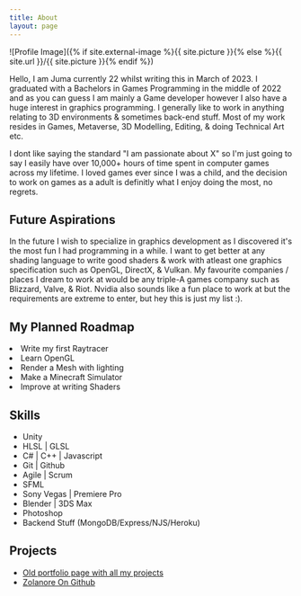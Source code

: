 ```yaml
---
title: About
layout: page
---
```

![Profile Image]({% if site.external-image %}{{ site.picture }}{% else %}{{ site.url }}/{{ site.picture }}{% endif %})

<p>Hello, I am Juma currently 22 whilst writing this in March of 2023.
I graduated with a Bachelors in Games Programming in the middle of 2022
and as you can guess I am mainly a Game developer however I also have a
huge interest in graphics programming. I generally like to work in 
anything relating to 3D environments & sometimes back-end stuff.
Most of my work resides in Games, Metaverse, 3D Modelling, Editing, & doing Technical Art etc.</p>

<p>I dont like saying the standard "I am passionate about X" so I'm just going to say
I easily have over 10,000+ hours of time spent in computer games across my lifetime.
I loved games ever since I was a child, and the decision to work on games as a adult
is definitly what I enjoy doing the most, no regrets.</p>


<h2>Future Aspirations</h2>

<p>In the future I wish to specialize in graphics development as I discovered
it's the most fun I had programming in a while. I want to get better at any shading language
to write good shaders & work with atleast one graphics specification such as OpenGL, DirectX, & Vulkan.
My favourite companies / places I dream to work at would be any triple-A games company
such as Blizzard, Valve, & Riot. Nvidia also sounds like a fun place to work at but the requirements
are extreme to enter, but hey this is just my list :).</p>


<h2>My Planned Roadmap</h2>

<li>Write my first Raytracer</li>
<li>Learn OpenGL</li>
<li>Render a Mesh with lighting</li>
<li>Make a Minecraft Simulator</li>
<li>Improve at writing Shaders</li>


<h2>Skills</h2>

<ul class="skill-list">
	<li>Unity</li>
	<li>HLSL | GLSL</li>
	<li>C# | C++ | Javascript</li>
	<li>Git | Github</li>
	<li>Agile | Scrum</li>
	<li>SFML</li>
	<li>Sony Vegas | Premiere Pro</li>
	<li>Blender | 3DS Max</li>
	<li>Photoshop</li>
	<li>Backend Stuff (MongoDB/Express/NJS/Heroku)</li>
</ul>

<h2>Projects</h2>

<ul>
	<li><a href="https://sites.google.com/view/juma-abdulla-portfolio/games-developed">Old portfolio page with all my projects</a></li>
	<li><a href="https://github.com/j-2k/Zolanore">Zolanore On Github</a></li>
</ul>
